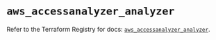 # `aws_accessanalyzer_analyzer`

Refer to the Terraform Registry for docs: [`aws_accessanalyzer_analyzer`](https://registry.terraform.io/providers/hashicorp/aws/6.10.0/docs/resources/accessanalyzer_analyzer).
